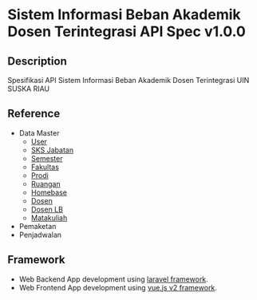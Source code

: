# Sistem Informasi Beban Akademik Dosen Terintegrasi API Spec v1.0.0 

## Description
Spesifikasi API Sistem Informasi Beban Akademik Dosen Terintegrasi UIN SUSKA RIAU 

## Reference
 - Data Master
    - [User](https://jibrasoft.github.io/bad-uinsuska-api-doc/master/user)
    - [SKS Jabatan](https://jibrasoft.github.io/bad-uinsuska-api-doc/master/jabatan)
    - [Semester](https://jibrasoft.github.io/bad-uinsuska-api-doc/master/semester)
    - [Fakultas](https://jibrasoft.github.io/bad-uinsuska-api-doc/master/fakultas)
    - [Prodi](https://jibrasoft.github.io/bad-uinsuska-api-doc/master/prodi)
    - [Ruangan](https://jibrasoft.github.io/bad-uinsuska-api-doc/master/ruangan)
    - [Homebase](https://jibrasoft.github.io/bad-uinsuska-api-doc/master/homebase)
    - [Dosen](https://jibrasoft.github.io/bad-uinsuska-api-doc/master/dosen)
    - [Dosen LB](https://jibrasoft.github.io/bad-uinsuska-api-doc/master/dosen/lb)
    - [Matakuliah](https://jibrasoft.github.io/bad-uinsuska-api-doc/master/matakuliah)
 - Pemaketan
 - Penjadwalan

## Framework
 - Web Backend App development using [laravel framework](https://laravel.com/).
 - Web Frontend App development using [vue.js v2 framework](https://vuejs.org/).
